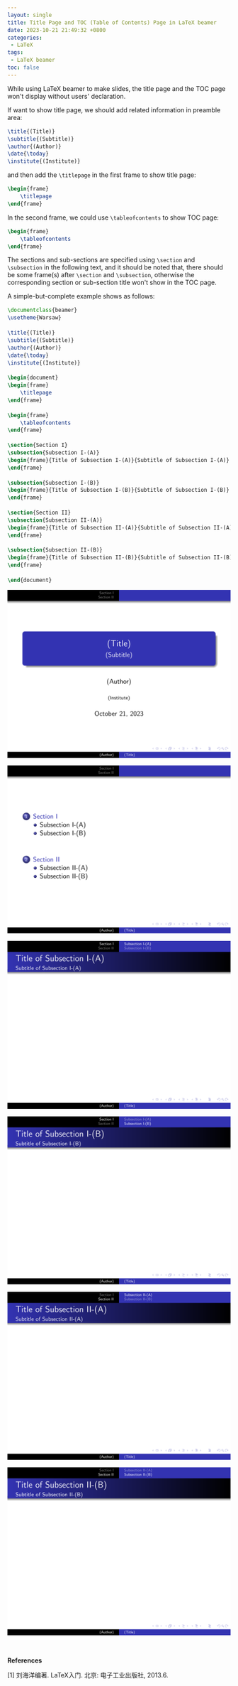 ```yaml
---
layout: single
title: Title Page and TOC (Table of Contents) Page in LaTeX beamer
date: 2023-10-21 21:49:32 +0800
categories:
 - LaTeX
tags:
 - LaTeX beamer
toc: false
---
```


While using LaTeX beamer to make slides, the title page and the TOC page won't display without users' declaration.

If want to show title page, we should add related information in preamble area:

```latex
\title{(Title)}
\subtitle{(Subtitle)}
\author{(Author)}
\date{\today}
\institute{(Institute)}
```

and then add the `\titlepage` in the first frame to show title page:

```latex
\begin{frame}
	\titlepage
\end{frame}
```

In the second frame, we could use `\tableofcontents` to show TOC page:

```latex
\begin{frame}
	\tableofcontents
\end{frame}
```

The sections and sub-sections are specified using `\section` and `\subsection` in the following text, and it should be noted that, there should be some frame(s) after `\section` and `\subsection`, otherwise the corresponding section or sub-section title won't show in the TOC page.

A simple-but-complete example shows as follows:

```latex
\documentclass{beamer}
\usetheme{Warsaw}

\title{(Title)}
\subtitle{(Subtitle)}
\author{(Author)}
\date{\today}
\institute{(Institute)}

\begin{document}
\begin{frame}
	\titlepage
\end{frame}

\begin{frame}
	\tableofcontents
\end{frame}

\section{Section I}
\subsection{Subsection I-(A)}
\begin{frame}{Title of Subsection I-(A)}{Subtitle of Subsection I-(A)}
\end{frame}

\subsection{Subsection I-(B)}
\begin{frame}{Title of Subsection I-(B)}{Subtitle of Subsection I-(B)}
\end{frame}

\section{Section II}
\subsection{Subsection II-(A)}
\begin{frame}{Title of Subsection II-(A)}{Subtitle of Subsection II-(A)}
\end{frame}

\subsection{Subsection II-(B)}
\begin{frame}{Title of Subsection II-(B)}{Subtitle of Subsection II-(B)}
\end{frame}

\end{document}
```

![page-1](https://raw.githubusercontent.com/HelloWorld-1017/blog-images/main/imgs/202310211627066.png)

![page-2](https://raw.githubusercontent.com/HelloWorld-1017/blog-images/main/imgs/202310211627255.png)

![page-3](https://raw.githubusercontent.com/HelloWorld-1017/blog-images/main/imgs/202310211627439.png)

![page-4](https://raw.githubusercontent.com/HelloWorld-1017/blog-images/main/imgs/202310211627475.png)

![page-5](https://raw.githubusercontent.com/HelloWorld-1017/blog-images/main/imgs/202310211628127.png)

![page-6](https://raw.githubusercontent.com/HelloWorld-1017/blog-images/main/imgs/202310211628101.png)

<br>

**References**

[1] 刘海洋编著. LaTeX入门. 北京: 电子工业出版社, 2013.6.